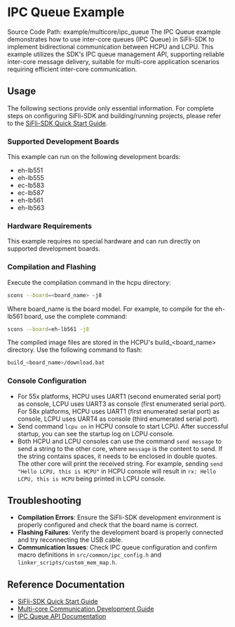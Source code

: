 # IPC Queue Example
Source Code Path: example/multicore/ipc_queue
The IPC Queue example demonstrates how to use inter-core queues (IPC Queue) in SiFli-SDK to implement bidirectional communication between HCPU and LCPU. This example utilizes the SDK's IPC queue management API, supporting reliable inter-core message delivery, suitable for multi-core application scenarios requiring efficient inter-core communication.

## Usage
The following sections provide only essential information. For complete steps on configuring SiFli-SDK and building/running projects, please refer to the [SiFli-SDK Quick Start Guide](https://docs.sifli.com/projects/sdk/latest/sf32lb52x/quickstart/index.html).

### Supported Development Boards
This example can run on the following development boards:
- eh-lb551
- eh-lb555
- ec-lb583
- ec-lb587
- eh-lb561
- eh-lb563

### Hardware Requirements
This example requires no special hardware and can run directly on supported development boards.

### Compilation and Flashing
Execute the compilation command in the hcpu directory:
```bash
scons --board=<board_name> -j8
```
Where board_name is the board model. For example, to compile for the eh-lb561 board, use the complete command:
```bash
scons --board=eh-lb561 -j8
```
The compiled image files are stored in the HCPU's build_<board_name> directory. Use the following command to flash:
```bash
build_<board_name>/download.bat
```

### Console Configuration
- For 55x platforms, HCPU uses UART1 (second enumerated serial port) as console, LCPU uses UART3 as console (first enumerated serial port).
  For 58x platforms, HCPU uses UART1 (first enumerated serial port) as console, LCPU uses UART4 as console (third enumerated serial port).
- Send command `lcpu on` in HCPU console to start LCPU. After successful startup, you can see the startup log on LCPU console.
- Both HCPU and LCPU consoles can use the command `send message` to send a string to the other core,
  where `message` is the content to send. If the string contains spaces, it needs to be enclosed in double quotes.
  The other core will print the received string.
  For example, sending `send "Hello LCPU, this is HCPU"` in HCPU console will result in `rx: Hello LCPU, this is HCPU` being printed in LCPU console.

## Troubleshooting
- **Compilation Errors**: Ensure the SiFli-SDK development environment is properly configured and check that the board name is correct.
- **Flashing Failures**: Verify the development board is properly connected and try reconnecting the USB cable.
- **Communication Issues**: Check IPC queue configuration and confirm macro definitions in `src/common/ipc_config.h` and `linker_scripts/custom_mem_map.h`.

## Reference Documentation
- [SiFli-SDK Quick Start Guide](https://docs.sifli.com/projects/sdk/latest/sf32lb52x/quickstart/index.html)
- [Multi-core Communication Development Guide](https://docs.sifli.com/projects/sdk/latest/sf32lb52x/multicore/index.html)
- [IPC Queue API Documentation](https://docs.sifli.com/projects/sdk/latest/sf32lb52x/api/ipc_queue.html)